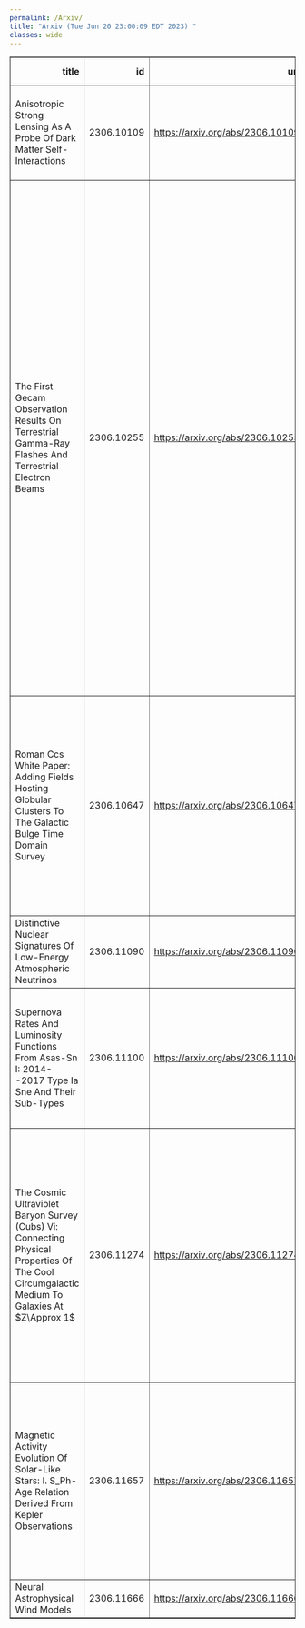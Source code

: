 ```yaml
---
permalink: /Arxiv/
title: "Arxiv (Tue Jun 20 23:00:09 EDT 2023) "
classes: wide
---
```

<table border="1" class="dataframe">
  <thead>
    <tr style="text-align: right;">
      <th>title</th>
      <th>id</th>
      <th>url</th>
      <th>authors</th>
      <th>Local Authors</th>
    </tr>
  </thead>
  <tbody>
    <tr>
      <td>Anisotropic Strong Lensing As A Probe Of Dark Matter Self-Interactions</td>
      <td>2306.10109</td>
      <td><a href="https://arxiv.org/abs/2306.10109" target="_blank">https://arxiv.org/abs/2306.10109</a></td>
      <td>Birendra Dhanasingham, Francis-Yan Cyr-Racine, Charlie Mace, Annika H. G. Peter, Andrew Benson</td>
      <td>Charlie Mace</td>
    </tr>
    <tr>
      <td>The First Gecam Observation Results On Terrestrial Gamma-Ray Flashes And   Terrestrial Electron Beams</td>
      <td>2306.10255</td>
      <td><a href="https://arxiv.org/abs/2306.10255" target="_blank">https://arxiv.org/abs/2306.10255</a></td>
      <td>Y. Zhao, J. C. Liu, S. L. Xiong, W. C. Xue, Q. B. Yi, G. P. Lu, W. Xu, F. C. Lyu, J. C. Sun, W. X. Peng, C. Zheng, Y. Q. Zhang, C. Cai, S. Xiao, S. L. Xie, C. W. Wang, W. J. Tan, Z. H. An, G. Chen, Y. Q. Du, Y. Huang, M. Gao, K. Gong, D. Y. Guo, J. J. He, B. Li, G. Li, X. Q. Li, X. B. Li, J. Y. Liao, J. Liang, X. H. Liang, Y. Q. Liu, X. Ma, R. Qiao, L. M. Song, X. Y. Song, X. L. Sun, J. Wang, J. Z. Wang, P. Wang, X. Y. Wen, H. Wu, Y. B. Xu, S. Yang, B. X. Zhang, D. L. Zhang, F. Zhang, P. Zhang, H. M. Zhang, Z. Zhang, X. Y. Zhao, S. J. Zheng, K. K. Zhang, X. B. Han, H. Y. Wu, T. Hu, H. Geng, H. B. Zhang, F. J. Lu, S. N. Zhang, H. Yu</td>
      <td>Ji Wang</td>
    </tr>
    <tr>
      <td>Roman Ccs White Paper: Adding Fields Hosting Globular Clusters To The   Galactic Bulge Time Domain Survey</td>
      <td>2306.10647</td>
      <td><a href="https://arxiv.org/abs/2306.10647" target="_blank">https://arxiv.org/abs/2306.10647</a></td>
      <td>Samuel K. Grunblatt, Robert F. Wilson, Andrew Winter, B. Scott Gaudi, Daniel Huber, Daniel A. Yahalomi, Andrea Bellini, Zachary R. Claytor, Jorge Martinez Palomera, Thomas Barclay, Guangwei Fu, Adrian Price-Whelan</td>
      <td>B. Scott Gaudi</td>
    </tr>
    <tr>
      <td>Distinctive Nuclear Signatures Of Low-Energy Atmospheric Neutrinos</td>
      <td>2306.11090</td>
      <td><a href="https://arxiv.org/abs/2306.11090" target="_blank">https://arxiv.org/abs/2306.11090</a></td>
      <td>Anna M. Suliga, John F. Beacom</td>
      <td>John Beacom, John F. Beacom</td>
    </tr>
    <tr>
      <td>Supernova Rates And Luminosity Functions From Asas-Sn I: 2014--2017 Type   Ia Sne And Their Sub-Types</td>
      <td>2306.11100</td>
      <td><a href="https://arxiv.org/abs/2306.11100" target="_blank">https://arxiv.org/abs/2306.11100</a></td>
      <td>D. D. Desai, C. S. Kochanek, B. J. Shappee, T. Jayasinghe, K. Z. Stanek, T. W. -S. Holoien, T. A. Thompson, C. Ashall, J. F. Beacom, A. Do, S. Dong, J. L. Prieto</td>
      <td>Christopher Kochanek, John Beacom, John F. Beacom, Krzysztof Stanek, Todd A. Thompson, Todd Thompson</td>
    </tr>
    <tr>
      <td>The Cosmic Ultraviolet Baryon Survey (Cubs) Vi: Connecting Physical   Properties Of The Cool Circumgalactic Medium To Galaxies At $Z\Approx 1$</td>
      <td>2306.11274</td>
      <td><a href="https://arxiv.org/abs/2306.11274" target="_blank">https://arxiv.org/abs/2306.11274</a></td>
      <td>Zhijie Qu, Hsiao-Wen Chen, Gwen C. Rudie, Sean D. Johnson, Fakhri S. Zahedy, David Depalma, Erin Boettcher, Sebastiano Cantalupo, Mandy C. Chen, Kathy L. Cooksey, Claude-André Faucher-Giguère, Jennifer I-Hsiu Li, Sebastian Lopez, Joop Schaye, Robert A. Simcoe</td>
      <td>Sebastian Lopez</td>
    </tr>
    <tr>
      <td>Magnetic Activity Evolution Of Solar-Like Stars: I. S_Ph-Age Relation   Derived From Kepler Observations</td>
      <td>2306.11657</td>
      <td><a href="https://arxiv.org/abs/2306.11657" target="_blank">https://arxiv.org/abs/2306.11657</a></td>
      <td>Savita Mathur, Zachary R. Claytor, Angela R. G. Santos, Rafael A. García, Louis Amard, Lisa Bugnet, Enrico Corsaro, Alfio Bonanno, Sylvain N. Breton, Diego Godoy-Rivera, Marc H. Pinsonneault, Jennifer Van Saders</td>
      <td>Marc Pinsonneault</td>
    </tr>
    <tr>
      <td>Neural Astrophysical Wind Models</td>
      <td>2306.11666</td>
      <td><a href="https://arxiv.org/abs/2306.11666" target="_blank">https://arxiv.org/abs/2306.11666</a></td>
      <td>Dustin D. Nguyen</td>
      <td>Dustin Nguyen</td>
    </tr>
  </tbody>
</table>